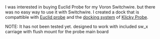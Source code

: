 I was interested in buying Euclid Probe for my Voron Switchwire. but there was no easy way to use it with Switchwire. I created a dock that is compattible with [Euclid probe](https://euclidprobe.github.io/) and the [docking system](https://github.com/jlas1/Klicky-Probe/tree/main/Printers/Voron/Switchwire) of [Klicky Probe](https://github.com/jlas1/Klicky-Probe).


NOTE: It has not been tested yet. designed to work with included sw_x carriage with flush mount for the probe main board